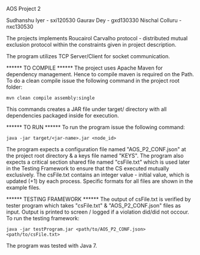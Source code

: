 AOS Project 2 

Sudhanshu Iyer	- sxi120530
Gaurav Dey 	- gxd130330
Nischal Colluru	- nxc130530

The projects implements Roucairol Carvalho protocol - distributed mutual exclusion protocol 
within the constraints given in project description.

The program utilizes TCP Server/Client for socket communication. 

****** TO COMPILE ******
The project uses Apache Maven for dependency management. Hence to compile maven is required on the Path.
To do a clean compile issue the following command in the project root folder:

	mvn clean compile assembly:single

This commands creates a JAR file under target/ directory with all dependencies packaged 
inside for execution.

****** TO RUN ******
To run the program issue the following command:

	java -jar target/<jar-name>.jar <node_id>
	
The program expects a configuration file named "AOS_P2_CONF.json" at the project root directory &
a keys file named "KEYS". The program also expects a critical section shared file named "csFile.txt"
which is used later in the Testing Framework to ensure that the CS executed mutually exclusively.
The csFile.txt contains an integer value - initial value, which is updated (+1) by each process.
Specific formats for all files are shown in the example files.

****** TESTING FRAMEWORK ******
The output of csFile.txt is verified by tester program which takes "csFile.txt" & "AOS_P2_CONF.json" files
as input. Output is printed to screen / logged if a violation did/did not occour.
	To run the testing framework:
 
	java -jar testProgram.jar <path/to/AOS_P2_CONF.json> <path/to/csFile.txt>

The program was tested with Java 7.
